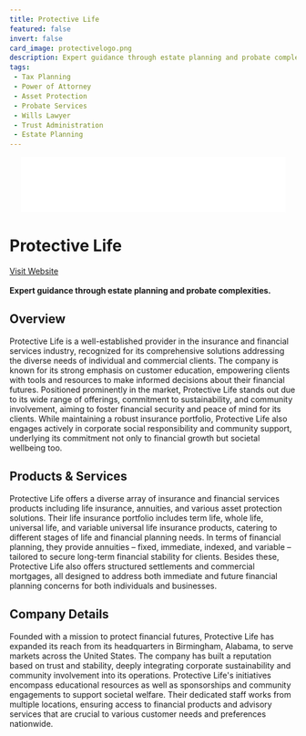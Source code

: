 ```yaml
---
title: Protective Life
featured: false
invert: false
card_image: protectivelogo.png
description: Expert guidance through estate planning and probate complexities.
tags: 
 - Tax Planning
 - Power of Attorney
 - Asset Protection
 - Probate Services
 - Wills Lawyer
 - Trust Administration
 - Estate Planning
---
```


<div align="center">
<a href="https://www.protective.com/learn/what-does-an-estate-planning-attorney-do">
<img src="protectivelogo.png" alt="Logo" style="min-width: 200px; max-width: 600px; height: auto;" >
</a>
</div>

# Protective Life
<a href="https://www.protective.com/learn/what-does-an-estate-planning-attorney-do">Visit Website</a>
<br>
<br>
**Expert guidance through estate planning and probate complexities.**

## Overview
Protective Life is a well-established provider in the insurance and financial services industry, recognized for its comprehensive solutions addressing the diverse needs of individual and commercial clients. The company is known for its strong emphasis on customer education, empowering clients with tools and resources to make informed decisions about their financial futures. Positioned prominently in the market, Protective Life stands out due to its wide range of offerings, commitment to sustainability, and community involvement, aiming to foster financial security and peace of mind for its clients. While maintaining a robust insurance portfolio, Protective Life also engages actively in corporate social responsibility and community support, underlying its commitment not only to financial growth but societal wellbeing too.
## Products & Services 
Protective Life offers a diverse array of insurance and financial services products including life insurance, annuities, and various asset protection solutions. Their life insurance portfolio includes term life, whole life, universal life, and variable universal life insurance products, catering to different stages of life and financial planning needs. In terms of financial planning, they provide annuities – fixed, immediate, indexed, and variable – tailored to secure long-term financial stability for clients. Besides these, Protective Life also offers structured settlements and commercial mortgages, all designed to address both immediate and future financial planning concerns for both individuals and businesses.
## Company Details 
Founded with a mission to protect financial futures, Protective Life has expanded its reach from its headquarters in Birmingham, Alabama, to serve markets across the United States. The company has built a reputation based on trust and stability, deeply integrating corporate sustainability and community involvement into its operations. Protective Life's initiatives encompass educational resources as well as sponsorships and community engagements to support societal welfare. Their dedicated staff works from multiple locations, ensuring access to financial products and advisory services that are crucial to various customer needs and preferences nationwide.

